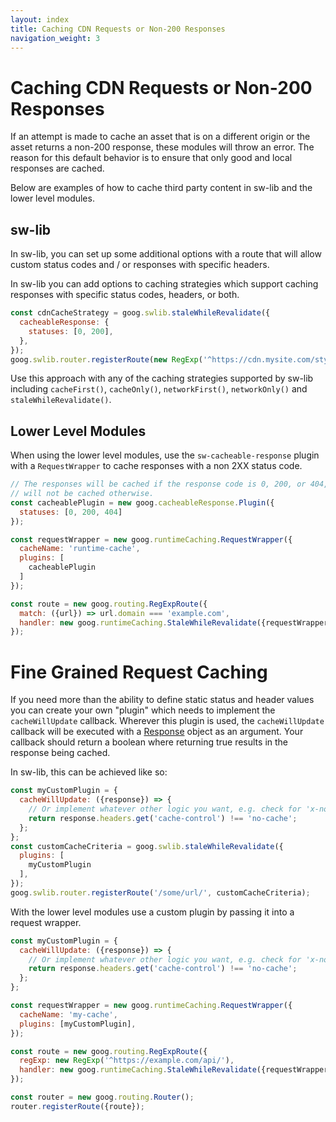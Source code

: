 ```yaml
---
layout: index
title: Caching CDN Requests or Non-200 Responses
navigation_weight: 3
---
```


# Caching CDN Requests or Non-200 Responses

If an attempt is made to cache an asset that is on a different origin or
the asset returns a non-200 response, these modules will throw an error. The
reason for this default behavior is to ensure that only good and local
responses are cached.

Below are examples of how to cache third party content in sw-lib and
the lower level modules.

## sw-lib

In sw-lib, you can set up some additional options with a route that will allow
custom status codes and / or responses with specific headers.

In sw-lib you can add options to caching strategies which support caching
responses with specific status codes, headers, or both.

```javascript
const cdnCacheStrategy = goog.swlib.staleWhileRevalidate({
  cacheableResponse: {
    statuses: [0, 200],
  },
});
goog.swlib.router.registerRoute(new RegExp('^https://cdn.mysite.com/styles/'), cdnCacheStrategy);
```

Use this approach with any of the caching strategies supported by
sw-lib including `cacheFirst()`, `cacheOnly()`, `networkFirst()`,
`networkOnly()` and `staleWhileRevalidate()`.

## Lower Level Modules

When using the lower level modules, use the `sw-cacheable-response` plugin
with a `RequestWrapper` to cache responses with a non 2XX status code.

```javascript
// The responses will be cached if the response code is 0, 200, or 404, and
// will not be cached otherwise.
const cacheablePlugin = new goog.cacheableResponse.Plugin({
  statuses: [0, 200, 404]
});

const requestWrapper = new goog.runtimeCaching.RequestWrapper({
  cacheName: 'runtime-cache',
  plugins: [
    cacheablePlugin
  ]
});

const route = new goog.routing.RegExpRoute({
  match: ({url}) => url.domain === 'example.com',
  handler: new goog.runtimeCaching.StaleWhileRevalidate({requestWrapper})
});
```

# Fine Grained Request Caching

If you need more than the ability to define static status and header values
you can create your own "plugin" which needs to implement the
`cacheWillUpdate` callback. Wherever this plugin is used, the `cacheWillUpdate`
callback will be executed with a
[Response](https://developer.mozilla.org/en-US/docs/Web/API/Response) object as
an argument. Your callback should return a boolean where returning true results
in the response being cached.

In sw-lib, this can be achieved like so:

```javascript
const myCustomPlugin = {
  cacheWillUpdate: ({response}) => {
    // Or implement whatever other logic you want, e.g. check for 'x-no-sw: true'
    return response.headers.get('cache-control') !== 'no-cache';
  };
};
const customCacheCriteria = goog.swlib.staleWhileRevalidate({
  plugins: [
    myCustomPlugin
  ],
});
goog.swlib.router.registerRoute('/some/url/', customCacheCriteria);
```

With the lower level modules use a custom plugin by passing it into
a request wrapper.

```javascript
const myCustomPlugin = {
  cacheWillUpdate: ({response}) => {
    // Or implement whatever other logic you want, e.g. check for 'x-no-sw: true'
    return response.headers.get('cache-control') !== 'no-cache';
  };
};

const requestWrapper = new goog.runtimeCaching.RequestWrapper({
  cacheName: 'my-cache',
  plugins: [myCustomPlugin],
});

const route = new goog.routing.RegExpRoute({
  regExp: new RegExp('^https://example.com/api/'),
  handler: new goog.runtimeCaching.StaleWhileRevalidate({requestWrapper}),
});

const router = new goog.routing.Router();
router.registerRoute({route});
```
